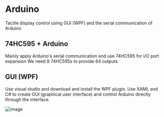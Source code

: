
# Arduino
Tactile display control using GUI (WPF) and the serial communication of Arduino

## 74HC595 + Arduino 
Mainly apply Arduino's serial communication and use 74HC595 for I/O port expansion
We need 8 74HC595s to provide 64 outputs

## GUI (WPF)
Use visual studio and download and install the WPF plugin.
Use XAML and C# to create GUI (graphical user interface) and control Arduino directly through the interface.

![image](https://user-images.githubusercontent.com/69028638/191703777-ccaaa60a-d039-474e-9157-c7e07afa2e75.png)
